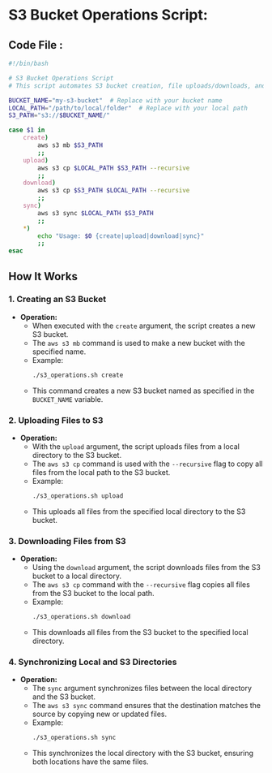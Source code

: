 # S3 Bucket Operations Script:

## Code File :
```sh
#!/bin/bash

# S3 Bucket Operations Script
# This script automates S3 bucket creation, file uploads/downloads, and syncing using AWS CLI.

BUCKET_NAME="my-s3-bucket"  # Replace with your bucket name
LOCAL_PATH="/path/to/local/folder"  # Replace with your local path
S3_PATH="s3://$BUCKET_NAME/"

case $1 in
    create)
        aws s3 mb $S3_PATH
        ;;
    upload)
        aws s3 cp $LOCAL_PATH $S3_PATH --recursive
        ;;
    download)
        aws s3 cp $S3_PATH $LOCAL_PATH --recursive
        ;;
    sync)
        aws s3 sync $LOCAL_PATH $S3_PATH
        ;;
    *)
        echo "Usage: $0 {create|upload|download|sync}"
        ;;
esac
```

## How It Works

### 1. Creating an S3 Bucket

- **Operation:**
  - When executed with the `create` argument, the script creates a new S3 bucket.
  - The `aws s3 mb` command is used to make a new bucket with the specified name.
  - Example:
    ```bash
    ./s3_operations.sh create
    ```
  - This command creates a new S3 bucket named as specified in the `BUCKET_NAME` variable.

### 2. Uploading Files to S3

- **Operation:**
  - With the `upload` argument, the script uploads files from a local directory to the S3 bucket.
  - The `aws s3 cp` command is used with the `--recursive` flag to copy all files from the local path to the S3 bucket.
  - Example:
    ```bash
    ./s3_operations.sh upload
    ```
  - This uploads all files from the specified local directory to the S3 bucket.

### 3. Downloading Files from S3

- **Operation:**
  - Using the `download` argument, the script downloads files from the S3 bucket to a local directory.
  - The `aws s3 cp` command with the `--recursive` flag copies all files from the S3 bucket to the local path.
  - Example:
    ```bash
    ./s3_operations.sh download
    ```
  - This downloads all files from the S3 bucket to the specified local directory.

### 4. Synchronizing Local and S3 Directories

- **Operation:**
  - The `sync` argument synchronizes files between the local directory and the S3 bucket.
  - The `aws s3 sync` command ensures that the destination matches the source by copying new or updated files.
  - Example:
    ```bash
    ./s3_operations.sh sync
    ```
  - This synchronizes the local directory with the S3 bucket, ensuring both locations have the same files.
